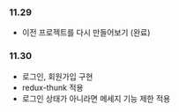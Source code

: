 ### 11.29

- 이전 프로젝트를 다시 만들어보기 (완료)

### 11.30

- 로그인, 회원가입 구현
- redux-thunk 적용
- 로그인 상태가 아니라면 메세지 기능 제한 적용
